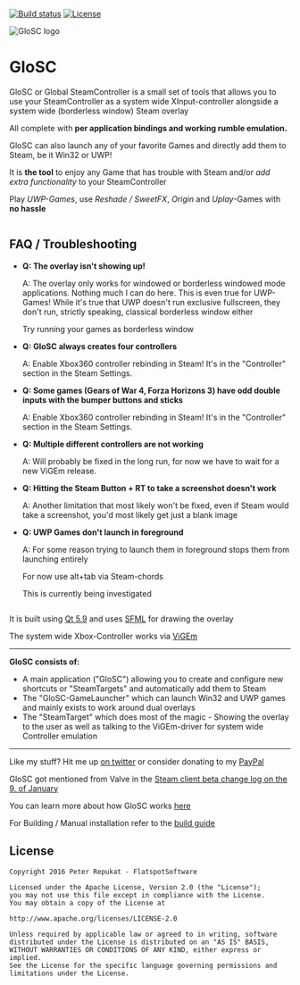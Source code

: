 [![Build status](https://ci.appveyor.com/api/projects/status/ph7g8xcct9hab6fp?svg=true)](https://ci.appveyor.com/project/Alia5/glosc) [![License](https://img.shields.io/badge/License-Apache%202.0-blue.svg)](https://opensource.org/licenses/Apache-2.0)

![GloSC logo](https://github.com/Alia5/GloSC/blob/master/GloSC_Icon_small.png?raw=true "GloSC logo")

# GloSC

GloSC or Global SteamController is a small set of tools that allows you to use your SteamController as a system wide XInput-controller alongside a system wide (borderless window) Steam overlay

All complete with **per application bindings and working rumble emulation.**

GloSC can also launch any of your favorite Games and directly add them to Steam, be it Win32 or UWP!

It is **the tool** to enjoy any Game that has trouble with Steam and/or *add extra functionality* to your SteamController

Play *UWP-Games*, use *Reshade / SweetFX*, *Origin* and *Uplay*-Games with **no hassle**

```
```

## FAQ / Troubleshooting

* **Q: The overlay isn't showing up!**

  A: The overlay only works for windowed or borderless windowed mode applications. Nothing much I can do here.
     This is even true for UWP-Games! While it's true that UWP doesn't run exclusive fullscreen, they don't run, strictly speaking, classical borderless window either
     
     Try running your games as borderless window

* **Q: GloSC always creates four controllers**

  A: Enable Xbox360 controller rebinding in Steam! It's in the "Controller" section in the Steam Settings. 
  
* **Q: Some games (Gears of War 4, Forza Horizons 3) have odd double inputs with the bumper buttons and sticks**

  A: Enable Xbox360 controller rebinding in Steam! It's in the "Controller" section in the Steam Settings. 

* **Q: Multiple different controllers are not working**

  A: Will probably be fixed in the long run, for now we have to wait for a new ViGEm release.

* **Q: Hitting the Steam Button + RT to take a screenshot doesn't work**

  A: Another limitation that most likely won't be fixed, even if Steam would take a screenshot, you'd most likely get just a blank image

* **Q: UWP Games don't launch in foreground**

  A: For some reason trying to launch them in foreground stops them from launching entirely
  
     For now use alt+tab via Steam-chords
     
     This is currently being investigated
```
```

It is built using [Qt 5.9](https://www.qt.io/) and uses [SFML](http://www.sfml-dev.org/) for drawing the overlay

The system wide Xbox-Controller works via [ViGEm](https://github.com/nefarius/ViGEm)

---

**GloSC consists of:**
 
 * A main application ("GloSC") allowing you to create and configure new shortcuts or "SteamTargets" and automatically add them to Steam
 * The "GloSC-GameLauncher" which can launch Win32 and UWP games and mainly exists to work around dual overlays
 * The "SteamTarget" which does most of the magic - Showing the overlay to the user as well as talking to the ViGEm-driver for system wide Controller emulation

---

Like my stuff? Hit me up [on twitter](https://twitter.com/Flatspotpics) or consider donating to my [PayPal](https://www.paypal.me/Flatspotpics)

GloSC got mentioned from Valve in the [Steam client beta change log on the 9. of January](https://twitter.com/flatspotpics/status/818697837055770624)

You can learn more about how GloSC works [here](https://behind.flatspot.pictures/third-party-steam-controller-software-part2-my-take-on-it/)

For Building / Manual installation refer to the [build guide](https://github.com/Alia5/GloSC/blob/master/Build_Install.md)


## License

```
Copyright 2016 Peter Repukat - FlatspotSoftware

Licensed under the Apache License, Version 2.0 (the "License");
you may not use this file except in compliance with the License.
You may obtain a copy of the License at

http://www.apache.org/licenses/LICENSE-2.0

Unless required by applicable law or agreed to in writing, software
distributed under the License is distributed on an "AS IS" BASIS,
WITHOUT WARRANTIES OR CONDITIONS OF ANY KIND, either express or implied.
See the License for the specific language governing permissions and
limitations under the License.
```
